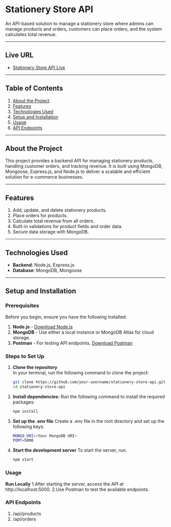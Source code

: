 # **Stationery Store API**  

An API-based solution to manage a stationery store where admins can manage products and orders, customers can place orders, and the system calculates total revenue.

---

## **Live URL**  
- [Stationery Store API Live](https://example.com](https://assignment-2-stationery-shop.vercel.app/))

---

## **Table of Contents**  
1. [About the Project](#about-the-project)  
2. [Features](#features)  
3. [Technologies Used](#technologies-used)  
4. [Setup and Installation](#setup-and-installation)  
5. [Usage](#usage)  
6. [API Endpoints](#api-endpoints)  

---

## **About the Project**  
This project provides a backend API for managing stationery products, handling customer orders, and tracking revenue. It is built using MongoDB, Mongoose, Express.js, and Node.js to deliver a scalable and efficient solution for e-commerce businesses.

---

## **Features**  
1. Add, update, and delete stationery products.  
2. Place orders for products.
3. Calculate total revenue from all orders.
4. Built-in validations for product fields and order data.
5. Secure data storage with MongoDB.  

---

## **Technologies Used**  
- **Backend**: Node.js, Express.js  
- **Database**: MongoDB, Mongoose  

---

## **Setup and Installation**  

### **Prerequisites**  
Before you begin, ensure you have the following installed:  
1. **Node.js** - [Download Node.js](https://nodejs.org/en/)  
2. **MongoDB** - Use either a local instance or MongoDB Atlas for cloud storage.
3. **Postman** - For testing API endpoints. [Download Postman](https://www.postman.com/)

### **Steps to Set Up**  

1. **Clone the repository**  
   In your terminal, run the following command to clone the project:  
   ```bash
   git clone https://github.com/your-username/stationery-store-api.git
   cd stationery-store-api
2. **Install dependencies:**
   Run the following command to install the required packages:
   ```bash
   npm install
   ```

3. **Set up the .env file**
   Create a .env file in the root directory and set up the following keys:
   ```bash
   MONGO_URI=<Your MongoDB URI>
   PORT=5000
   ```
4. **Start the development server**
   To start the server, run:

   ```bash
   npm start
   ```
### **Usage**
**Run Locally**
1.After starting the server, access the API at http://localhost:5000.
2.Use Postman to test the available endpoints.

### **API Endpoints**
1. /api/products
2. /api/orders
